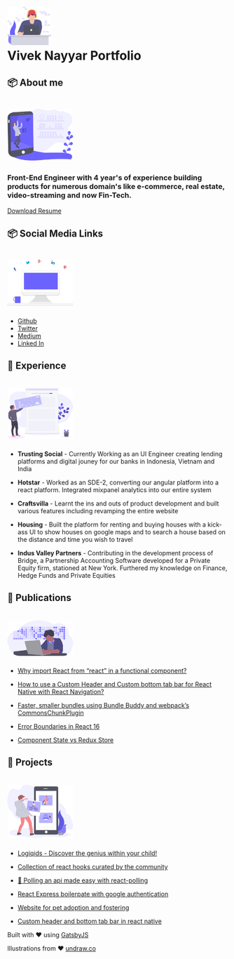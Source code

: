 <h1>
  <br>
  <a href="https://viveknayyar.in">
    <img src="./src/assets/illustrations/personal.svg" alt="personal-website" width="100">
  </a>
  <br>
  Vivek Nayyar Portfolio
  <br>
</h1>

## 📦 About me

<h1>
<img src="./src/assets/illustrations/social.svg" alt="personal-website" width="150">
<br>

</h1>

<h3>Front-End Engineer with 4 year's of experience building products for numerous domain's like e-commerce, real estate, video-streaming and now Fin-Tech.</h3>
<a href="https://www.dropbox.com/s/cqthva2qulr8l94/VivekNayyarResume2018.pdf?dl=1">Download Resume</a>

## 📦 Social Media Links

<h1>
<img src="./src/assets/illustrations/social_media.svg" alt="personal-website" width="150">
</h1>

- <a href="https://www.github.com/vivek12345/">Github</a>
- <a href="https://www.twitter.com/VivekNayyar09/">Twitter</a>
- <a href="https://medium.com/@VivekNayyar/">Medium</a>
- <a href="https://www.linkedin.com/in/viveknayyar/">Linked In</a>

## 💼 Experience

<h1>
<img src="./src/assets/illustrations/experience.svg" alt="personal-website" width="150">
</h1>

- <b>Trusting Social</b> - Currently Working as an UI Engineer creating lending platforms and digital jouney for our banks in Indonesia, Vietnam and India

- <b>Hotstar</b> - Worked as an SDE-2, converting our angular platform into a react platform. Integrated mixpanel analytics into our entire system

- <b>Craftsvilla</b> - Learnt the ins and outs of product development and built various features including revamping the entire website

- <b>Housing</b> - Built the platform for renting and buying houses with a kick-ass UI to show houses on google maps and to search a house based on the distance and time you wish to travel

- <b>Indus Valley Partners</b> - Contributing in the development process of Bridge, a Partnership Accounting Software developed for a Private Equity firm, stationed at New York. Furthered my knowledge on Finance, Hedge Funds and Private Equities

## 💼 Publications

<h1>
<img src="./src/assets/illustrations/publications.svg" alt="personal-website" width="150">
</h1>

- <a href="https://hackernoon.com/why-import-react-from-react-in-a-functional-component-657aed821f7a">Why import React from “react” in a functional component?</a>

- <a href="https://hackernoon.com/how-to-use-a-custom-header-and-custom-bottom-tab-bar-for-react-native-with-react-navigation-969a5d3cabb1">How to use a Custom Header and Custom bottom tab bar for React Native with React Navigation?</a>

- <a href="https://medium.com/webpack/bundle-buddy-and-webpack-commons-chunk-101da29166bf">Faster, smaller bundles using Bundle Buddy and webpack’s CommonsChunkPlugin</a>

- <a href="https://hackernoon.com/error-boundaries-in-react-16-32fb8e185a3">Error Boundaries in React 16</a>

- <a href="https://medium.com/netscape/component-state-vs-redux-store-1eb0c929277">Component State vs Redux Store</a>

## 💼 Projects

<h1>
<img src="./src/assets/illustrations/projects.svg" alt="personal-website" width="150">
</h1>

- <a href="https://www.logiqids.com/">Logiqids - Discover the genius within your child!</a>

- <a href="http://hooks.guide/">Collection of react hooks curated by the community</a>

- <a href="https://github.com/vivek12345/react-polling">🔔 Polling an api made easy with react-polling</a>

- <a href="https://github.com/vivek12345/react-express-boilerplate">React Express boilerpate with google authentication</a>

- <a href="https://github.com/vivek12345/petsforlife">Website for pet adoption and fostering</a>

- <a href="https://github.com/vivek12345/custom-header-tabbar-react-native">Custom header and bottom tab bar in react native</a>

Built with ❤️ using <a href="https://www.gatsbyjs.org/" target="_blank">GatsbyJS</a>

Illustrations from ❤️ <a href="https://undraw.co/illustrations" target="_blank">undraw.co</a>
